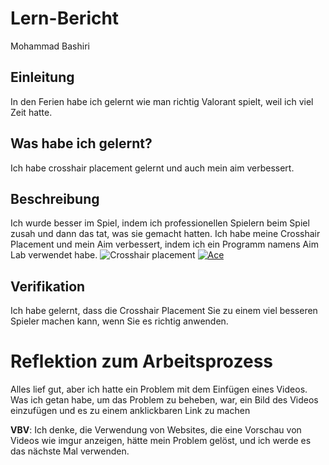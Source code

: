 # Lern-Bericht
Mohammad Bashiri

## Einleitung

In den Ferien habe ich gelernt wie man richtig Valorant spielt, weil ich viel Zeit hatte.

## Was habe ich gelernt?

Ich habe crosshair placement gelernt und auch mein aim verbessert.

## Beschreibung


 Ich wurde besser im Spiel, indem ich professionellen Spielern beim Spiel zusah und dann das tat, was sie gemacht hatten.
 Ich habe meine Crosshair Placement und mein Aim verbessert, indem ich ein Programm namens Aim Lab verwendet habe.
![Crosshair placement](https://cdn.sanity.io/images/ccckgjf9/production/fb6507c971a41ee9dd218dcd6d2f39ae4ac23cbc-1920x1080.jpg?max-h=1080&max-w=1920&fit=scale&auto=format)
[![Ace](https://img.youtube.com/vi/nXz_pllergg/maxresdefault.jpg)](https://youtu.be/nXz_pllergg)


## Verifikation

Ich habe gelernt, dass die Crosshair Placement Sie zu einem viel besseren Spieler machen kann, wenn Sie es richtig anwenden.

# Reflektion zum Arbeitsprozess

Alles lief gut, aber ich hatte ein Problem mit dem Einfügen eines Videos. Was ich getan habe, um das Problem zu beheben, war, ein Bild des Videos einzufügen und es zu einem anklickbaren Link zu machen

**VBV**: Ich denke, die Verwendung von Websites, die eine Vorschau von Videos wie imgur anzeigen, hätte mein Problem gelöst, und ich werde es das nächste Mal verwenden.
